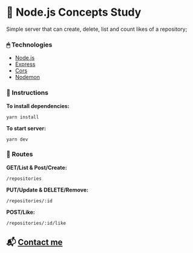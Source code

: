 # 💾 Node.js Concepts Study

Simple server that can create, delete, list and count likes of a repository;

### 🖱 Technologies

- [Node.js](https://nodejs.org/en/)
- [Express](https://github.com/expressjs/express)
- [Cors](https://github.com/uuidjs/uuid)
- [Nodemon](https://github.com/remy/nodemon)

### 📜 Instructions

<b>To install dependencies:</b>
```
yarn install
```
<b>To start server:</b>
```
yarn dev
```
### 🚦 Routes

<b>GET/List & Post/Create:</b>
```
/repositories
```
<b>PUT/Update & DELETE/Remove:</b>
```
/repositories/:id
```
<b>POST/Like:</b>
```
/repositories/:id/like
```


## 📬 [Contact me](https://www.linkedin.com/in/guerrero-roberto/)
